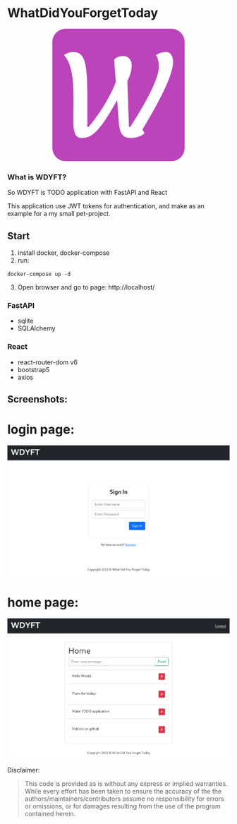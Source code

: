 # WhatDidYouForgetToday

<p align="center">
<img width="300" height="300" src="https://github.com/peshcom/WhatDidYouForgetToday/blob/master/Screenshots/logo.png">
</p>

### What is WDYFT?
So WDYFT is TODO application with FastAPI and React

This application use JWT tokens for authentication, and make as an example for a my small pet-project.

## Start
1) install docker, docker-compose
2) run:
```
docker-compose up -d
```
3) Open browser and go to page: http://localhost/


### FastAPI
- sqlite
- SQLAlchemy

### React
- react-router-dom v6
- bootstrap5
- axios

## Screenshots:

# login page:
![login](./Screenshots/login.png)

# home page:
![home](./Screenshots/home.png)

Disclaimer:

> This code is provided as is without any express or implied warranties.
> While every effort has been taken to ensure the accuracy of the the authors/maintainers/contributors assume no responsibility for errors or omissions, or for damages resulting from the use of the program contained herein.
